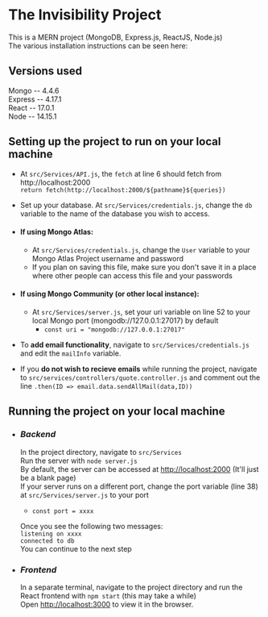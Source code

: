 # The Invisibility Project

This is a MERN project (MongoDB, Express.js, ReactJS, Node.js) \
The various installation instructions can be seen here:

## Versions used
Mongo   --  4.4.6 \
Express --  4.17.1 \
React   --  17.0.1 \
Node    --  14.15.1

## Setting up the project to run on your local machine
* At `src/Services/API.js`, the `fetch` at line 6 should fetch from http://localhost:2000 \
  `return fetch(http://localhost:2000/${pathname}${queries})`
  
* Set up your database. At `src/Services/credentials.js`, change the `db` variable to the name of the database you wish to access.
* #### If using Mongo Atlas:
  * At `src/Services/credentials.js`, change the `User` variable to your Mongo Atlas Project username and password
  * If you plan on saving this file, make sure you don't save it in a place where other people can access this file and your passwords
* #### If using Mongo Community (or other local instance):
  * At `src/Services/server.js`, set your uri variable on line 52 to your local Mongo port (mongodb://127.0.0.1:27017) by default
    * `const uri = "mongodb://127.0.0.1:27017"`
* To **add email functionality**, navigate to `src/Services/credentials.js` and edit the `mailInfo` variable. 
* If you **do not wish to recieve emails** while running the project, navigate to `src/services/controllers/quote.controller.js` and comment out the line `.then(ID => email.data.sendAllMail(data,ID))`


## Running the project on your local machine

* ### *Backend*
  In the project directory, navigate to `src/Services` \
  Run the server with `node server.js` \
  By default, the server can be accessed at [http://localhost:2000](http://localhost:2000) (It'll just be a blank page) \
  If your server runs on a different port, change the port variable (line 38) at `src/Services/server.js` to your port
    * `const port = xxxx`
    
  Once you see the following two messages: \
  `listening on xxxx` \
  `connected to db` \
  You can continue to the next step

* ### *Frontend*
  In a separate terminal, navigate to the project directory and run the React frontend with `npm start` (this may take a while)\
  Open [http://localhost:3000](http://localhost:3000) to view it in the browser.
